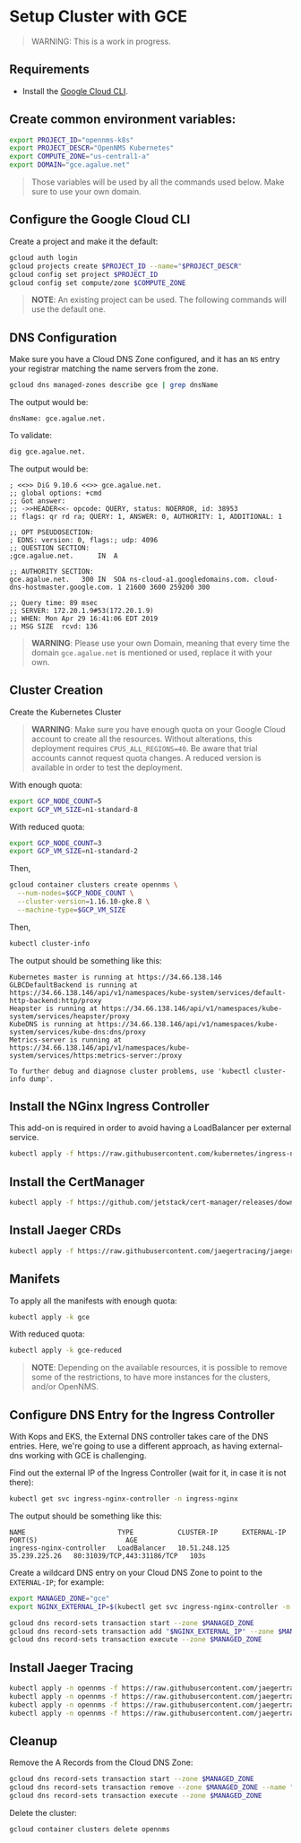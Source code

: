 # Setup Cluster with GCE

> WARNING: This is a work in progress.

## Requirements

* Install the [Google Cloud CLI](https://cloud.google.com/sdk/).

## Create common environment variables:

```bash
export PROJECT_ID="opennms-k8s"
export PROJECT_DESCR="OpenNMS Kubernetes"
export COMPUTE_ZONE="us-central1-a"
export DOMAIN="gce.agalue.net"

```

> Those variables will be used by all the commands used below. Make sure to use your own domain.

## Configure the Google Cloud CLI

Create a project and make it the default:

```bash
gcloud auth login
gcloud projects create $PROJECT_ID --name="$PROJECT_DESCR"
gcloud config set project $PROJECT_ID
gcloud config set compute/zone $COMPUTE_ZONE
```

> **NOTE**: An existing project can be used. The following commands will use the default one.

## DNS Configuration

Make sure you have a Cloud DNS Zone configured, and it has an `NS` entry your registrar matching the name servers from the zone.

```bash
gcloud dns managed-zones describe gce | grep dnsName
```

The output would be:

```text
dnsName: gce.agalue.net.
```

To validate:

```bash
dig gce.agalue.net.
```

The output would be:

```text
; <<>> DiG 9.10.6 <<>> gce.agalue.net.
;; global options: +cmd
;; Got answer:
;; ->>HEADER<<- opcode: QUERY, status: NOERROR, id: 38953
;; flags: qr rd ra; QUERY: 1, ANSWER: 0, AUTHORITY: 1, ADDITIONAL: 1

;; OPT PSEUDOSECTION:
; EDNS: version: 0, flags:; udp: 4096
;; QUESTION SECTION:
;gce.agalue.net.      IN  A

;; AUTHORITY SECTION:
gce.agalue.net.   300 IN  SOA ns-cloud-a1.googledomains.com. cloud-dns-hostmaster.google.com. 1 21600 3600 259200 300

;; Query time: 89 msec
;; SERVER: 172.20.1.9#53(172.20.1.9)
;; WHEN: Mon Apr 29 16:41:06 EDT 2019
;; MSG SIZE  rcvd: 136
```

> **WARNING**: Please use your own Domain, meaning that every time the domain `gce.agalue.net` is mentioned or used, replace it with your own.

## Cluster Creation

Create the Kubernetes Cluster

> **WARNING**: Make sure you have enough quota on your Google Cloud account to create all the resources. Without alterations, this deployment requires `CPUS_ALL_REGIONS=40`. Be aware that trial accounts cannot request quota changes. A reduced version is available in order to test the deployment.

With enough quota:

```bash
export GCP_NODE_COUNT=5
export GCP_VM_SIZE=n1-standard-8
```

With reduced quota:

```bash
export GCP_NODE_COUNT=3
export GCP_VM_SIZE=n1-standard-2
```

Then,

```bash
gcloud container clusters create opennms \
  --num-nodes=$GCP_NODE_COUNT \
  --cluster-version=1.16.10-gke.8 \
  --machine-type=$GCP_VM_SIZE
```

Then,

```bash
kubectl cluster-info
```

The output should be something like this:

```text
Kubernetes master is running at https://34.66.138.146
GLBCDefaultBackend is running at https://34.66.138.146/api/v1/namespaces/kube-system/services/default-http-backend:http/proxy
Heapster is running at https://34.66.138.146/api/v1/namespaces/kube-system/services/heapster/proxy
KubeDNS is running at https://34.66.138.146/api/v1/namespaces/kube-system/services/kube-dns:dns/proxy
Metrics-server is running at https://34.66.138.146/api/v1/namespaces/kube-system/services/https:metrics-server:/proxy

To further debug and diagnose cluster problems, use 'kubectl cluster-info dump'.
```

## Install the NGinx Ingress Controller

This add-on is required in order to avoid having a LoadBalancer per external service.

```bash
kubectl apply -f https://raw.githubusercontent.com/kubernetes/ingress-nginx/master/deploy/static/provider/cloud/deploy.yaml
```

## Install the CertManager

```bash
kubectl apply -f https://github.com/jetstack/cert-manager/releases/download/v1.1.0/cert-manager.yaml
```

## Install Jaeger CRDs

```bash
kubectl apply -f https://raw.githubusercontent.com/jaegertracing/jaeger-operator/master/deploy/crds/jaegertracing.io_jaegers_crd.yaml
```

## Manifets

To apply all the manifests with enough quota:

```bash
kubectl apply -k gce
```

With reduced quota:

```bash
kubectl apply -k gce-reduced
```

> **NOTE**: Depending on the available resources, it is possible to remove some of the restrictions, to have more instances for the clusters, and/or OpenNMS.

## Configure DNS Entry for the Ingress Controller

With Kops and EKS, the External DNS controller takes care of the DNS entries. Here, we're going to use a different approach, as having external-dns working with GCE is challenging.

Find out the external IP of the Ingress Controller (wait for it, in case it is not there):

```bash
kubectl get svc ingress-nginx-controller -n ingress-nginx
```

The output should be something like this:

```text
NAME                       TYPE           CLUSTER-IP      EXTERNAL-IP     PORT(S)                      AGE
ingress-nginx-controller   LoadBalancer   10.51.248.125   35.239.225.26   80:31039/TCP,443:31186/TCP   103s
```

Create a wildcard DNS entry on your Cloud DNS Zone to point to the `EXTERNAL-IP`; for example:

```bash
export MANAGED_ZONE="gce"
export NGINX_EXTERNAL_IP=$(kubectl get svc ingress-nginx-controller -n ingress-nginx -o json | jq -r '.status.loadBalancer.ingress[0].ip')

gcloud dns record-sets transaction start --zone $MANAGED_ZONE
gcloud dns record-sets transaction add "$NGINX_EXTERNAL_IP" --zone $MANAGED_ZONE --name "*.$DOMAIN." --ttl 300 --type A
gcloud dns record-sets transaction execute --zone $MANAGED_ZONE
```

## Install Jaeger Tracing

```bash
kubectl apply -n opennms -f https://raw.githubusercontent.com/jaegertracing/jaeger-operator/master/deploy/service_account.yaml
kubectl apply -n opennms -f https://raw.githubusercontent.com/jaegertracing/jaeger-operator/master/deploy/role.yaml
kubectl apply -n opennms -f https://raw.githubusercontent.com/jaegertracing/jaeger-operator/master/deploy/role_binding.yaml
kubectl apply -n opennms -f https://raw.githubusercontent.com/jaegertracing/jaeger-operator/master/deploy/operator.yaml
```

## Cleanup

Remove the A Records from the Cloud DNS Zone:

```bash
gcloud dns record-sets transaction start --zone $MANAGED_ZONE
gcloud dns record-sets transaction remove --zone $MANAGED_ZONE --name "*.$DOMAIN" --ttl 300 --type A "$NGINX_EXTERNAL_IP"
gcloud dns record-sets transaction execute --zone $MANAGED_ZONE
```

Delete the cluster:

```bash
gcloud container clusters delete opennms
```
